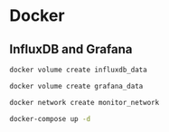 # Docker

## InfluxDB and Grafana
```sh
docker volume create influxdb_data
```

```sh
docker volume create grafana_data
```

```sh
docker network create monitor_network
```

```sh
docker-compose up -d
```
